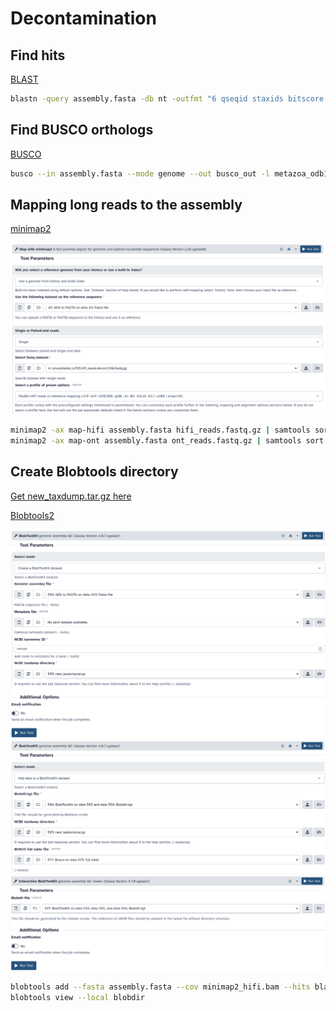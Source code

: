 # Decontamination

## Find hits 

[BLAST](https://blast.ncbi.nlm.nih.gov/Blast.cgi)

```sh
blastn -query assembly.fasta -db nt -outfmt "6 qseqid staxids bitscore std sscinames scomnames" -max_hsps 1 -evalue 1e-25 -out blast.out
```

## Find BUSCO orthologs

[BUSCO](https://busco.ezlab.org/)

```sh
busco --in assembly.fasta --mode genome --out busco_out -l metazoa_odb10
```

## Mapping long reads to the assembly

[minimap2](https://github.com/lh3/minimap2)

![minimap2_hifi](s3_pic/minimap2_hifi_blobtools.png)

```sh
minimap2 -ax map-hifi assembly.fasta hifi_reads.fastq.gz | samtools sort -o minimap2_hifi.bam
minimap2 -ax map-ont assembly.fasta ont_reads.fastq.gz | samtools sort -o minimap2_ont.bam
```

## Create Blobtools directory

[Get new_taxdump.tar.gz here](https://ftp.ncbi.nlm.nih.gov/pub/taxonomy/new_taxdump/)

[Blobtools2](https://github.com/blobtoolkit/blobtoolkit)

![blobtools_create](s3_pic/blobtools_create.png)
![blobtools_add](s3_pic/blobtools_add.png)
![blobtools_interactive](s3_pic/blobtools_interactive.png)

```sh
blobtools add --fasta assembly.fasta --cov minimap2_hifi.bam --hits blast.out --busco busco_out/run_metazoa_odb10/full_table.tsv --taxdump taxdump --create blobdir
blobtools view --local blobdir
```
